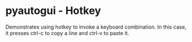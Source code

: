 # pyautogui - Hotkey

Demonstrates using hotkey to invoke a keyboard combination. In this case,
it presses ctrl-c to copy a line and ctrl-v to paste it.